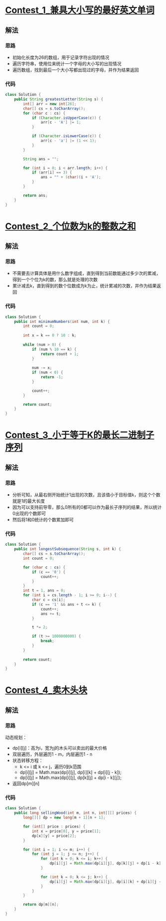 # [Contest_1_兼具大小写的最好英文单词](https://leetcode.cn/problems/greatest-english-letter-in-upper-and-lower-case/)
## 解法
### 思路
- 初始化长度为26的数组，用于记录字符出现的情况
- 遍历字符串，使用位来统计一个字母的大小写的出现情况
- 遍历数组，找到最后一个大小写都出现过的字母，并作为结果返回
### 代码
```java
class Solution {
    public String greatestLetter(String s) {
        int[] arr = new int[26];
        char[] cs = s.toCharArray();
        for (char c : cs) {
            if (Character.isUpperCase(c)) {
                arr[c - 'A'] |= 1;
            }

            if (Character.isLowerCase(c)) {
                arr[c - 'a'] |= (1 << 1);
            }
        }

        String ans = "";

        for (int i = 0; i < arr.length; i++) {
            if (arr[i] == 3) {
                ans = "" + (char)(i + 'A');
            }
        }

        return ans;
    }
}
```
# [Contest_2_个位数为k的整数之和](https://leetcode.cn/problems/sum-of-numbers-with-units-digit-k/)
## 解法
### 思路
- 不需要去计算具体是用什么数字组成，直到得到当前数能通过多少次的累减，得到一个个位为k的数，那么就是处理的次数
- 累计减去k，直到得到的数个位数成为k为止，统计累减的次数，并作为结果返回
### 代码
```java
class Solution {
    public int minimumNumbers(int num, int k) {
        int count = 0;
        
        int x = k == 0 ? 10 : k;
        
        while (num > 0) {
            if (num % 10 == k) {
                return count + 1;
            }
            
            num -= x;
            if (num < 0) {
                return -1;
            }

            count++;
        }

        return count;
    }
}
```
# [Contest_3_小于等于K的最长二进制子序列](https://leetcode.cn/problems/longest-binary-subsequence-less-than-or-equal-to-k/)
## 解法
### 思路
- 分析可知，从最右侧开始统计1出现的次数，且该值小于目标值k，则这个个数就是1的最大长度
- 因为可以支持前导零，那么0所有的0都可以作为最长子序列的结果，所以统计0出现的个数即可
- 然后将1和0统计的个数累加即可
### 代码
```java
class Solution {
    public int longestSubsequence(String s, int k) {
        char[] cs = s.toCharArray();
        int count = 0;

        for (char c : cs) {
            if (c == '0') {
                count++;
            }
        }
        int t = 1, ans = 0;
        for (int i = cs.length - 1; i >= 0; i--) {
            char c = cs[i];
            if (c == '1' && ans + t <= k) {
                count++;
                ans += t;
            }

            t *= 2;

            if (t >= 1000000000) {
                break;
            }
        }
        
        return count;
    }
}
```
# [Contest_4_卖木头块](https://leetcode.cn/problems/selling-pieces-of-wood/)
## 解法
### 思路
动态规划：
- dp[i][j]：高为i，宽为j的木头可以卖出的最大价格
- 双层遍历，外层遍历1 - m，内层遍历1 - n
- 状态转移方程：
  - k <= i 或 k <= j，遍历0到k范围
  - dp[i][j] = Math.max(dp[i][j], dp[i][k] + dp[i][j - k]);
  - dp[i][j] = Math.max(dp[i][j], dp[k][j] + dp[i - k][j]);
- 返回dp[m][n]
### 代码
```java
class Solution {
    public long sellingWood(int m, int n, int[][] prices) {
        long[][] dp = new long[m + 1][n + 1];

        for (int[] price : prices) {
            int x = price[0], y = price[1];
            dp[x][y] = price[2];
        }

        for (int i = 1; i <= m; i++) {
            for (int j = 1; j <= n; j++) {
                for (int k = 0; k <= i; k++) {
                    dp[i][j] = Math.max(dp[i][j], dp[k][j] + dp[i - k][j]);
                }

                for (int k = 0; k <= j; k++) {
                    dp[i][j] = Math.max(dp[i][j], dp[i][k] + dp[i][j - k]);
                }
            }
        }

        return dp[m][n];
    }
}
```